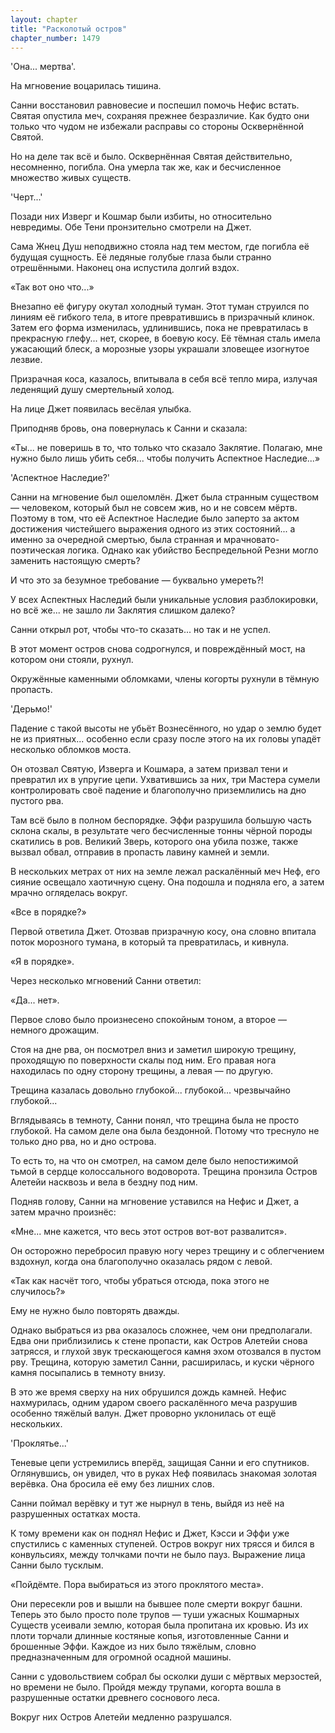 ```yaml
---
layout: chapter
title: "Расколотый остров"
chapter_number: 1479
---
```




'Она... мертва'.

На мгновение воцарилась тишина.

Санни восстановил равновесие и поспешил помочь Нефис встать. Святая опустила меч, сохраняя прежнее безразличие. Как будто они только что чудом не избежали расправы со стороны Осквернённой Святой.

Но на деле так всё и было. Осквернённая Святая действительно, несомненно, погибла. Она умерла так же, как и бесчисленное множество живых существ.

'Черт...'

Позади них Изверг и Кошмар были избиты, но относительно невредимы. Обе Тени пронзительно смотрели на Джет.

Сама Жнец Душ неподвижно стояла над тем местом, где погибла её будущая сущность. Её ледяные голубые глаза были странно отрешёнными. Наконец она испустила долгий вздох.

«Так вот оно что...»

Внезапно её фигуру окутал холодный туман. Этот туман струился по линиям её гибкого тела, в итоге превратившись в призрачный клинок. Затем его форма изменилась, удлинившись, пока не превратилась в прекрасную глефу... нет, скорее, в боевую косу. Её тёмная сталь имела ужасающий блеск, а морозные узоры украшали зловещее изогнутое лезвие.

Призрачная коса, казалось, впитывала в себя всё тепло мира, излучая леденящий душу смертельный холод.

На лице Джет появилась весёлая улыбка.

Приподняв бровь, она повернулась к Санни и сказала:

«Ты... не поверишь в то, что только что сказало Заклятие. Полагаю, мне нужно было лишь убить себя... чтобы получить Аспектное Наследие...»

'Аспектное Наследие?'

Санни на мгновение был ошеломлён. Джет была странным существом — человеком, который был не совсем жив, но и не совсем мёртв. Поэтому в том, что её Аспектное Наследие было заперто за актом достижения чистейшего выражения одного из этих состояний... а именно за очередной смертью, была странная и мрачновато-поэтическая логика. Однако как убийство Беспредельной Резни могло заменить настоящую смерть?

И что это за безумное требование — буквально умереть?!

У всех Аспектных Наследий были уникальные условия разблокировки, но всё же... не зашло ли Заклятия слишком далеко?

Санни открыл рот, чтобы что-то сказать... но так и не успел.

В этот момент остров снова содрогнулся, и повреждённый мост, на котором они стояли, рухнул.

Окружённые каменными обломками, члены когорты рухнули в тёмную пропасть.

'Дерьмо!'

Падение с такой высоты не убьёт Вознесённого, но удар о землю будет не из приятных... особенно если сразу после этого на их головы упадёт несколько обломков моста.

Он отозвал Святую, Изверга и Кошмара, а затем призвал тени и превратил их в упругие цепи. Ухватившись за них, три Мастера сумели контролировать своё падение и благополучно приземлились на дно пустого рва.

Там всё было в полном беспорядке. Эффи разрушила большую часть склона скалы, в результате чего бесчисленные тонны чёрной породы скатились в ров. Великий Зверь, которого она убила позже, также вызвал обвал, отправив в пропасть лавину камней и земли.

В нескольких метрах от них на земле лежал раскалённый меч Неф, его сияние освещало хаотичную сцену. Она подошла и подняла его, а затем мрачно огляделась вокруг.

«Все в порядке?»

Первой ответила Джет. Отозвав призрачную косу, она словно впитала поток морозного тумана, в который та превратилась, и кивнула.

«Я в порядке».

Через несколько мгновений Санни ответил:

«Да... нет».

Первое слово было произнесено спокойным тоном, а второе — немного дрожащим.

Стоя на дне рва, он посмотрел вниз и заметил широкую трещину, проходящую по поверхности скалы под ним. Его правая нога находилась по одну сторону трещины, а левая — по другую.

Трещина казалась довольно глубокой... глубокой... чрезвычайно глубокой...

Вглядываясь в темноту, Санни понял, что трещина была не просто глубокой. На самом деле она была бездонной. Потому что треснуло не только дно рва, но и дно острова.

То есть то, на что он смотрел, на самом деле было непостижимой тьмой в сердце колоссального водоворота. Трещина пронзила Остров Алетейи насквозь и вела в бездну под ним.

Подняв голову, Санни на мгновение уставился на Нефис и Джет, а затем мрачно произнёс:

«Мне... мне кажется, что весь этот остров вот-вот развалится».

Он осторожно перебросил правую ногу через трещину и с облегчением вздохнул, когда она благополучно оказалась рядом с левой.

«Так как насчёт того, чтобы убраться отсюда, пока этого не случилось?»

Ему не нужно было повторять дважды.

Однако выбраться из рва оказалось сложнее, чем они предполагали. Едва они приблизились к стене пропасти, как Остров Алетейи снова затрясся, и глухой звук трескающегося камня эхом отозвался в пустом рву. Трещина, которую заметил Санни, расширилась, и куски чёрного камня посыпались в темноту внизу.

В это же время сверху на них обрушился дождь камней. Нефис нахмурилась, одним ударом своего раскалённого меча разрушив особенно тяжёлый валун. Джет проворно уклонилась от ещё нескольких.

'Проклятье...'

Теневые цепи устремились вперёд, защищая Санни и его спутников. Оглянувшись, он увидел, что в руках Неф появилась знакомая золотая верёвка. Она бросила её ему без лишних слов.

Санни поймал верёвку и тут же нырнул в тень, выйдя из неё на разрушенных остатках моста.

К тому времени как он поднял Нефис и Джет, Кэсси и Эффи уже спустились с каменных ступеней. Остров вокруг них трясся и бился в конвульсиях, между толчками почти не было пауз. Выражение лица Санни было тусклым.

«Пойдёмте. Пора выбираться из этого проклятого места».

Они пересекли ров и вышли на бывшее поле смерти вокруг башни. Теперь это было просто поле трупов — туши ужасных Кошмарных Существ усеивали землю, которая была пропитана их кровью. Из их плоти торчали длинные костяные копья, изготовленные Санни и брошенные Эффи. Каждое из них было тяжёлым, словно предназначенным для огромной осадной машины.

Санни с удовольствием собрал бы осколки души с мёртвых мерзостей, но времени не было. Пройдя между трупами, когорта вошла в разрушенные остатки древнего соснового леса.

Вокруг них Остров Алетейи медленно разрушался.

